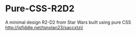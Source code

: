 # Pure-CSS-R2D2
A minimal design R2-D2 from Star Wars built using pure CSS
http://jsfiddle.net/tsnolan23/saccxtzj/
